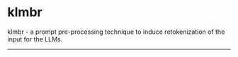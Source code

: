 # klmbr

klmbr - a prompt pre-processing technique to induce retokenization of the input for the LLMs.

---

